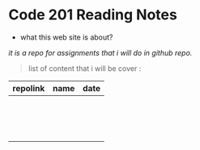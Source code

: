 # Code 201 Reading Notes
* what this web site is about?

*it is a repo for assignments that i will do in github repo.*

> list of content that i will be cover :

| repolink |      name     |  date |
|----------|:-------------:|------:|
|          |               |       |
|          |               |       |
|          |               |       |
|          |               |       |
|          |               |       |
|          |               |       |
|          |               |       |
|          |               |       |
|          |               |       |
|          |               |       |
|          |               |       |
|          |               |       |
|          |               |       |
|          |               |       |
|          |               |       |
